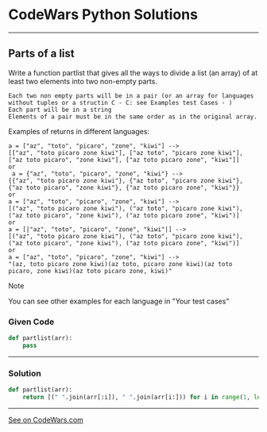 # CodeWars Python Solutions

---

## Parts of a list

Write a function partlist that gives all the ways to divide a list (an array) of at least two elements into two non-empty parts.

    Each two non empty parts will be in a pair (or an array for languages without tuples or a structin C - C: see Examples test Cases - )
    Each part will be in a string
    Elements of a pair must be in the same order as in the original array.

Examples of returns in different languages:
```
a = ["az", "toto", "picaro", "zone", "kiwi"] -->
[["az", "toto picaro zone kiwi"], ["az toto", "picaro zone kiwi"], ["az toto picaro", "zone kiwi"], ["az toto picaro zone", "kiwi"]] 
or
 a = {"az", "toto", "picaro", "zone", "kiwi"} -->
{{"az", "toto picaro zone kiwi"}, {"az toto", "picaro zone kiwi"}, {"az toto picaro", "zone kiwi"}, {"az toto picaro zone", "kiwi"}}
or
a = ["az", "toto", "picaro", "zone", "kiwi"] -->
[("az", "toto picaro zone kiwi"), ("az toto", "picaro zone kiwi"), ("az toto picaro", "zone kiwi"), ("az toto picaro zone", "kiwi")]
or 
a = [|"az", "toto", "picaro", "zone", "kiwi"|] -->
[("az", "toto picaro zone kiwi"), ("az toto", "picaro zone kiwi"), ("az toto picaro", "zone kiwi"), ("az toto picaro zone", "kiwi")]
or
a = ["az", "toto", "picaro", "zone", "kiwi"] -->
"(az, toto picaro zone kiwi)(az toto, picaro zone kiwi)(az toto picaro, zone kiwi)(az toto picaro zone, kiwi)"
```
Note

You can see other examples for each language in "Your test cases"



### Given Code


```python
def partlist(arr):
    pass
```

---

### Solution


```python
def partlist(arr):
    return [(" ".join(arr[:i]), " ".join(arr[i:])) for i in range(1, len(arr))]
```


---


[See on CodeWars.com](https://www.codewars.com/kata/56f3a1e899b386da78000732/train/python)
